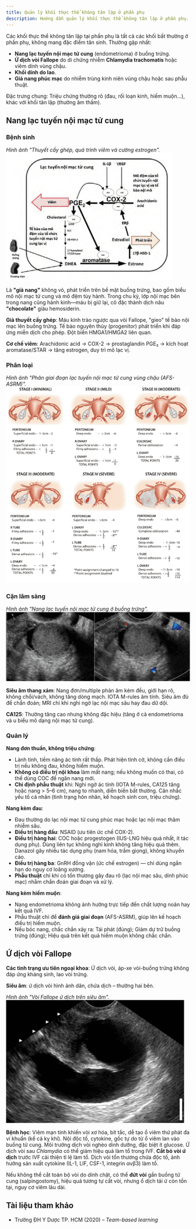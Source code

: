 ```yaml
---
title: Quản lý khối thực thể không tân lập ở phần phụ
description: Hướng dẫn quản lý khối thực thể không tân lập ở phần phụ.
---
```


Các khối thực thể không tân lập tại phần phụ là tất cả các khối bất thường ở phần phụ, không mang đặc điểm tân sinh. Thường gặp nhất:

- **Nang lạc tuyến nội mạc tử cung** (endometrioma) ở buồng trứng.
- **Ứ dịch vòi Fallope** do di chứng nhiễm **Chlamydia trachomatis** hoặc viêm dính vùng chậu.
- **Khối dính do lao**.
- **Giả nang phúc mạc** do nhiễm trùng kinh niên vùng chậu hoặc sau phẫu thuật.

Đặc trưng chung: Triệu chứng thường rõ (đau, rối loạn kinh, hiếm muộn...), khác với khối tân lập (thường âm thầm).

## Nang lạc tuyến nội mạc tử cung

### Bệnh sinh

_Hình ảnh "Thuyết cấy ghép, quá trình viêm và cường estrogen"._
![Thuyết cấy ghép, quá trình viêm và cường estrogen](./_images/quan-ly-khoi-thuc-the-khong-tan-lap-phan-phu/thuyet-cay-ghep-qua-trinh-viem-va-cuong-estrogen.png)

Là **"giả nang"** không vỏ, phát triển trên bề mặt buồng trứng, bao gồm biểu mô nội mạc tử cung và mô đệm tùy hành. Trong chu kỳ, lớp nội mạc bên trong nang cũng hành kinh—máu bị giữ lại, cô đặc thành dịch nâu **"chocolate"** giàu hemosiderin.

**Giả thuyết cấy ghép**: Máu kinh trào ngược qua vòi Fallope, "gieo" tế bào nội mạc lên buồng trứng. Tế bào nguyên thủy (progenitor) phát triển khi đáp ứng miễn dịch cho phép. Đột biến HMGA1/HMGA2 liên quan.

**Cơ chế viêm**: Arachidonic acid → COX-2 → prostaglandin PGE₂ → kích hoạt aromatase/STAR → tăng estrogen, duy trì mô lạc vị.

### Phân loại

_Hình ảnh "Phân giai đoạn lạc tuyến nội mạc tử cung vùng chậu (AFS-ASRM)"._
![Phân giai đoạn lạc tuyến nội mạc tử cung vùng chậu (AFS-ASRM)](./_images/quan-ly-khoi-thuc-the-khong-tan-lap-phan-phu/AFS-ASRM.png)

### Cận lâm sàng

_Hình ảnh "Nang lạc tuyến nội mạc tử cung ở buồng trứng"._
![Nang lạc tuyến nội mạc tử cung ở buồng trứng](./_images/quan-ly-khoi-thuc-the-khong-tan-lap-phan-phu/nang-lac-tuyen-noi-mac-tu-cung-tren-sieu-am.png)

**Siêu âm thang xám**: Nang đơn/multiple phản âm kém đều, giới hạn rõ, không chồi/vách, không tăng dòng mạch. IOTA M-rules âm tính. Siêu âm đủ để chẩn đoán; MRI chỉ khi nghi ngờ lạc nội mạc sâu hay đau dữ dội.

**CA125**: Thường tăng cao nhưng không đặc hiệu (tăng ở cả endometrioma và u biểu mô dạng nội mạc tử cung).

### Quản lý

**Nang đơn thuần, không triệu chứng**:

- Lành tính, tiềm năng ác tính rất thấp. Phát hiện tình cờ, không cần điều trị nếu không đau, không hiếm muộn.
- **Không có điều trị nội khoa** làm mất nang; nếu không muốn có thai, có thể dùng COC để ngăn nang mới.
- **Chỉ định phẫu thuật** khi: Nghi ngờ ác tính (IOTA M-rules, CA125 tăng hoặc nang > 5–6 cm), nang to nhanh, diễn biến bất thường. Cân nhắc yếu tố cá nhân (tình trạng hôn nhân, kế hoạch sinh con, triệu chứng).

**Nang kèm đau**:

- Đau thường do lạc nội mạc tử cung phúc mạc hoặc lạc nội mạc thâm nhiễm sâu.
- **Điều trị hàng đầu**: NSAID (ưu tiên ức chế COX-2).
- **Điều trị hàng hai**: COC hoặc progestogen (IUS-LNG hiệu quả nhất, ít tác dụng phụ). Dùng liên tục không nghỉ kinh không tăng hiệu quả thêm. Danazol gây nhiều tác dụng phụ (nam hóa, trầm giọng), không khuyến cáo.
- **Điều trị hàng ba**: GnRH đồng vận (ức chế estrogen) — chỉ dùng ngắn hạn do nguy cơ loãng xương.
- **Phẫu thuật** chỉ khi có tổn thương gây đau rõ (lạc nội mạc sâu, dính phúc mạc) nhằm chẩn đoán giai đoạn và xử lý.

**Nang kèm hiếm muộn**:

- Nang endometrioma không ảnh hưởng trực tiếp đến chất lượng noãn hay kết quả IVF.
- Phẫu thuật chỉ để **đánh giá giai đoạn** (AFS-ASRM), giúp lên kế hoạch điều trị hiếm muộn.
- Nếu bóc nang, chắc chắn xảy ra: Tái phát (đúng); Giảm dự trữ buồng trứng (đúng); Hiệu quả trên kết quả hiếm muộn không chắc chắn.

## Ứ dịch vòi Fallope

**Các tình trạng ưu tiên ngoại khoa**: Ứ dịch vòi, áp-xe vòi-buồng trứng không đáp ứng kháng sinh, lao vòi trứng.

**Siêu âm**: ứ dịch vòi hình ảnh dãn, chứa dịch – thường hai bên.

_Hình ảnh "Vòi Fallope ứ dịch trên siêu âm"._
![Vòi Fallope ứ dịch trên siêu âm](./_images/quan-ly-khoi-thuc-the-khong-tan-lap-phan-phu/u-dich-voi-fallope-tren-sieu-am.png)

**Bệnh học**: Viêm mạn tính khiến vòi xơ hóa, bít tắc, dễ tạo ổ viêm thứ phát đa vi khuẩn (kể cả kỵ khí). Nội độc tố, cytokine, gốc tự do từ ổ viêm lan vào buồng tử cung. Môi trường dịch vòi nghèo dinh dưỡng, đặc biệt ít glucose. Ứ dịch vòi sau _Chlamydia_ có thể giảm hiệu quả làm tổ trong IVF. **Cắt bỏ vòi ứ dịch** trước IVF cải thiện tỉ lệ làm tổ. Dịch vòi tổn thương chứa độc tố, ảnh hưởng sản xuất cytokine (IL-1, LIF, CSF-1, integrin αvβ3) làm tổ.

Nếu không thể cắt toàn bộ vòi do dính chặt, có thể **đứt vòi** gần buồng tử cung (salpingostomy), hiệu quả tương tự cắt vòi, nhưng ổ dịch tái ứ còn tồn tại, nguy cơ viêm lâu dài.

## Tài liệu tham khảo

- Trường ĐH Y Dược TP. HCM (2020) – _Team-based learning_
